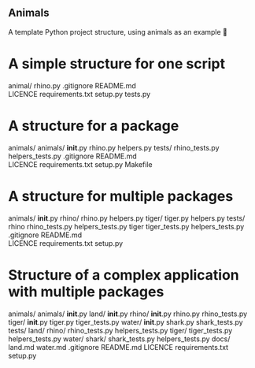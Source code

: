 ## Animals
A template Python project structure, using animals as an example :lion:

# A simple structure for one script

animal/
    rhino.py
    .gitignore
    README.md   
    LICENCE
    requirements.txt
    setup.py
    tests.py

# A structure for a package

animals/
    animals/
        __init__.py
        rhino.py
        helpers.py
    tests/
        rhino_tests.py
        helpers_tests.py
.gitignore
README.md   
LICENCE
requirements.txt
setup.py
Makefile

# A structure for multiple packages

animals/
    __init__.py
    rhino/
        rhino.py
        helpers.py
    tiger/
        tiger.py
        helpers.py
tests/
    rhino
        rhino_tests.py
        helpers_tests.py
    tiger
        tiger_tests.py
        helpers_tests.py
.gitignore
README.md   
LICENCE
requirements.txt
setup.py

# Structure of a complex application with multiple packages

animals/
    animals/
        __init__.py
        land/
            __init__.py
            rhino/
                __init__.py
                rhino.py
                rhino_tests.py
            tiger/
            __init__.py
                tiger.py
                tiger_tests.py
        water/
            __init__.py
            shark.py
            shark_tests.py
    tests/
        land/
            rhino/
                rhino_tests.py
                helpers_tests.py
            tiger/
                tiger_tests.py
                helpers_tests.py
        water/
            shark/
                shark_tests.py
                helpers_tests.py
    docs/
        land.md
        water.md
    .gitignore
    README.md
    LICENCE
    requirements.txt
    setup.py
    